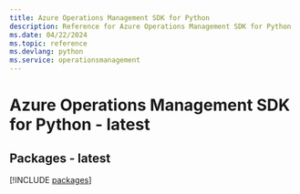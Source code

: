 ```yaml
---
title: Azure Operations Management SDK for Python
description: Reference for Azure Operations Management SDK for Python
ms.date: 04/22/2024
ms.topic: reference
ms.devlang: python
ms.service: operationsmanagement
---
```

# Azure Operations Management SDK for Python - latest
## Packages - latest
[!INCLUDE [packages](operations-management-index.md)]